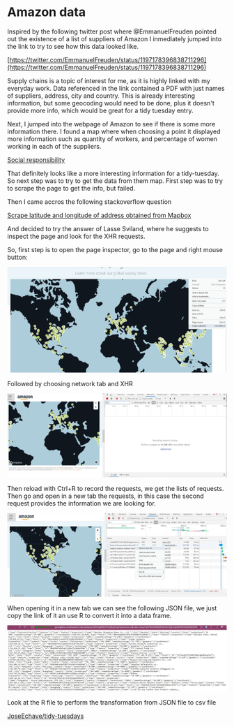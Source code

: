 # Amazon data

Inspired by the following twitter post where @EmmanuelFreuden pointed out the existence of a list of suppliers of Amazon I inmediately jumped into the link to try to see how this data looked like.

[https://twitter.com/EmmanuelFreuden/status/1197178396838711296](https://twitter.com/EmmanuelFreuden/status/1197178396838711296)

Supply chains is a topic of interest for me, as it is highly linked with my everyday work.  Data referenced in the link contained a PDF with just names of suppliers, address, city and country. This is  already interesting information, but some geocoding would need to be done, plus it doesn't provide more info, which would be great for a tidy tuesday entry.

Next, I jumped into the webpage of Amazon to see if there is some more information there. I found a map where when choosing a point it displayed more information such as quantity of workers, and percentage of women working in each of the suppliers.

[Social responsibility](https://sustainability.aboutamazon.com/social-responsibility)

That definitely looks like a more interesting information for a tidy-tuesday. So next step was to try to get the data from them map. First step was to try to scrape the page to get the info, but failed.

Then I came accros the following stackoverflow question 

[Scrape latitude and longitude of address obtained from Mapbox](https://stackoverflow.com/questions/49211863/scrape-latitude-and-longitude-of-address-obtained-from-mapbox?noredirect=1&lq=1)

And decided to try the answer of Lasse Sviland, where he suggests to inspect the page and look for the XHR requests.

So, first step is to open the page inspector, go to the page and right mouse button:

![](open_inspect_element-2247fd48-9b35-4ef2-b8c5-b9c5dcaba2a3.jpg)

Followed by choosing network tab and XHR

![](network-XHR-7ff180eb-1344-4277-9d65-d973f0d2ac9c.jpg)

Then reload with Ctrl+R to record the requests, we get the lists of requests. Then go and open in a new tab the requests, in this case the second request provides the information we are looking for.

![](open_in_a_new_tab-387767e7-92b9-4a82-9ed7-5e82452e715c.jpg)

When opening it in a new tab we can see the following JSON file, we just copy the link of it an use R to convert it into a data frame.

![](json_file-ca73be4e-a195-4157-9844-a53b30be1009.jpg)

Look at the R file to perform the transformation from JSON file to csv file

[JoseEchave/tidy-tuesdays](https://github.com/JoseEchave/tidy-tuesdays/blob/master/amazon_suppliers_data/json_to_dataframe.R)